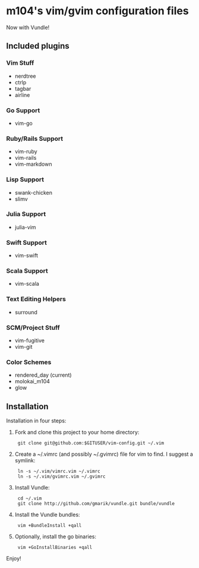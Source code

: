 # m104's vim/gvim configuration files

Now with Vundle!

## Included plugins

### Vim Stuff

  + nerdtree
  + ctrlp
  + tagbar
  + airline

### Go Support

  + vim-go

### Ruby/Rails Support

  + vim-ruby
  + vim-rails
  + vim-markdown

### Lisp Support

  + swank-chicken
  + slimv

### Julia Support

  + julia-vim

### Swift Support

  + vim-swift

### Scala Support

  + vim-scala

### Text Editing Helpers

  + surround

### SCM/Project Stuff

  + vim-fugitive
  + vim-git

### Color Schemes

  + rendered_day (current)
  + molokai_m104
  + glow


## Installation

Installation in four steps:

1. Fork and clone this project to your home directory:

        git clone git@github.com:$GITUSER/vim-config.git ~/.vim

2. Create a ~/.vimrc (and possibly ~/.gvimrc) file for vim to find. I suggest a symlink:

        ln -s ~/.vim/vimrc.vim ~/.vimrc
        ln -s ~/.vim/gvimrc.vim ~/.gvimrc

3. Install Vundle:

        cd ~/.vim
        git clone http://github.com/gmarik/vundle.git bundle/vundle

4. Install the Vundle bundles:

        vim +BundleInstall +qall

5. Optionally, install the go binaries:

        vim +GoInstallBinaries +qall

Enjoy!
